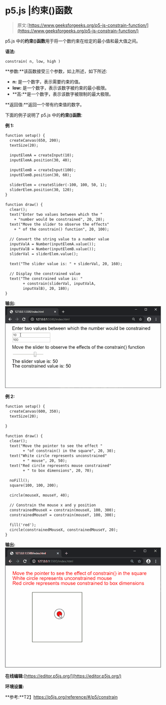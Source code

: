 # p5.js |约束()函数

> 原文:[https://www.geeksforgeeks.org/p5-js-constrain-function/](https://www.geeksforgeeks.org/p5-js-constrain-function/)

p5.js 中的**约束()函数**用于将一个数约束在给定的最小值和最大值之间。

**语法:**

```
constrain( n, low, high )
```

**参数:**该函数接受三个参数，如上所述，如下所述:

*   **n:** 是一个数字，表示需要约束的值。
*   **low:** 是一个数字，表示该数字被约束的最小极限。
*   **高:**是一个数字，表示该数字被限制的最大极限。

**返回值:**返回一个带有约束值的数字。

下面的例子说明了 p5.js 中的**约束()函数**:

**例 1:**

```
function setup() {
  createCanvas(650, 200);
  textSize(20);

  inputElemA = createInput(10);
  inputElemA.position(30, 40);

  inputElemB = createInput(100);
  inputElemB.position(30, 60);

  sliderElem = createSlider(-100, 100, 50, 1);
  sliderElem.position(30, 120);
}

function draw() {
  clear();
  text("Enter two values between which the "
    + "number would be constrained", 20, 20);
  text("Move the slider to observe the effects"
    + " of the constrain() function", 20, 100);

  // Convert the string value to a number value
  inputValA = Number(inputElemA.value());
  inputValB = Number(inputElemB.value());
  sliderVal = sliderElem.value();

  text("The slider value is: " + sliderVal, 20, 160);

  // Display the constrained value
  text("The constrained value is: "
        + constrain(sliderVal, inputValA,
        inputValB), 20, 180);
}
```

**输出:**
![constrain-slider](img/13d0927f17ac207c3d7b84dff86865da.png)

**例 2:**

```
function setup() {
  createCanvas(600, 350);
  textSize(20);

}

function draw() {
  clear();
  text("Move the pointer to see the effect "
        + "of constrain() in the square", 20, 30);
  text("White circle represents unconstrained"
        + " mouse", 20, 50);
  text("Red circle represents mouse constrained"
        + " to box dimensions", 20, 70);

  noFill();
  square(100, 100, 200);

  circle(mouseX, mouseY, 40);

  // Constrain the mouse x and y position
  constrainedMouseX = constrain(mouseX, 100, 300);
  constrainedMouseY = constrain(mouseY, 100, 300);

  fill('red');
  circle(constrainedMouseX, constrainedMouseY, 20);
}
```

**输出:**
![constrain-box-dimensions](img/09395cab96eeacc34ca8b6550221ffcb.png)

**在线编辑:**[https://editor.p5js.org/](https://editor.p5js.org/)

**环境设置:**

**参考:**T2】https://p5js.org/reference/#/p5/constrain